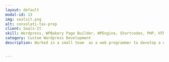```yaml
---
layout: default
modal-id: 13
img: sealsit.png
alt: consolati-tax-prep
client: Seals-It
skill: Wordpress, WPBakery Page Builder, WPEngine, Shortcodes, PHP, HTML, CSS, JavaScript, Plugin Development, Theme Customization
category: Custom Wordpress Development
description: Worked in a small team  as a web programmer to develop a website that showcases the services of a small tax preparation firm and illustrates the importance of personal and professional service. Received Bronze Award for 2020 Creative Awards presented by The Ad Club of Western Massachusetts.<br><br>Following are some specific tasks that I have worked on. <ul><li>Designed web pages using WPBakery Page Builder </li><li>Customized plugin development</li><li>Created shortcodes</li><li>Customized theme</li><li>Mobile Responsive Development for the site</li><li>Manage/Backup/Migrate website within WPEngine Dev, Staging, and Production</li></ul><br><button name="button2" onclick="window.open('https://consolatitax.com/')"> View Site</button>


---
```

